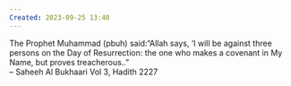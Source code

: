 ```yaml
---
Created: 2023-09-25 13:40
---
```

The Prophet Muhammad (pbuh) said:“Allah says, ‘I will be against three persons on the Day of Resurrection: the one who makes a covenant in My Name, but proves treacherous..”  
– Saheeh Al Bukhaari Vol 3, Hadith 2227
